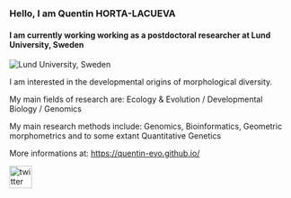 ### Hello, I am Quentin HORTA-LACUEVA
#### I am currently working working as a postdoctoral researcher at Lund University, Sweden
![Lund University, Sweden](https://pbs.twimg.com/profile_banners/1102685594252206080/1676225100/1500x500)

I am interested in the developmental origins of morphological diversity. 

My main fields of research are: Ecology & Evolution / Developmental Biology / Genomics

My main research methods include: Genomics, Bioinformatics, Geometric morphometrics and to some extant Quantitative Genetics

More informations at: https://quentin-evo.github.io/ 

[<img src='https://cdn.jsdelivr.net/npm/simple-icons@3.0.1/icons/twitter.svg' alt='twitter' height='40'>](https://twitter.com/https://twitter.com/HortaQuentin)  




